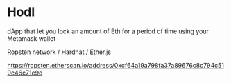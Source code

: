 # Hodl
dApp that let you lock an amount of Eth for a period of time using your Metamask wallet

Ropsten network / Hardhat / Ether.js 

https://ropsten.etherscan.io/address/0xcf64a19a798fa37a89676c8c794c519c46c71e9e
